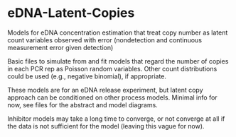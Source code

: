 # eDNA-Latent-Copies
Models for eDNA concentration estimation that treat copy number as latent count variables observed with error (nondetection and continuous measurement error given detection)

Basic files to simulate from and fit models that regard the number of copies in each PCR rep as Poisson random variables. Other count distributions could be used (e.g., negative binomial), if appropriate.

These models are for an eDNA release experiment, but latent copy approach can be conditioned on other process models. Minimal info for now, see files for the abstract and model diagrams.

Inhibitor models may take a long time to converge, or not converge at all if the data is not sufficient for the model (leaving this vague for now).